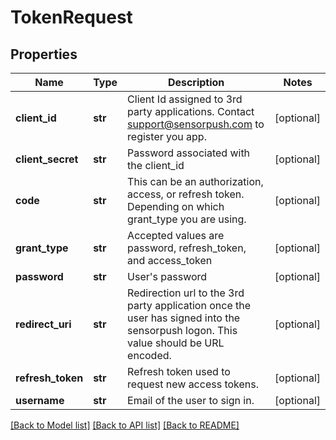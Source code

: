 # TokenRequest

## Properties
Name | Type | Description | Notes
------------ | ------------- | ------------- | -------------
**client_id** | **str** | Client Id assigned to 3rd party applications. Contact support@sensorpush.com to register you app. | [optional] 
**client_secret** | **str** | Password associated with the client_id | [optional] 
**code** | **str** | This can be an authorization, access, or refresh token. Depending on which grant_type you are using. | [optional] 
**grant_type** | **str** | Accepted values are password, refresh_token, and access_token | [optional] 
**password** | **str** | User&#x27;s password | [optional] 
**redirect_uri** | **str** | Redirection url to the 3rd party application once the user has signed into the sensorpush logon. This value should be URL encoded. | [optional] 
**refresh_token** | **str** | Refresh token used to request new access tokens. | [optional] 
**username** | **str** | Email of the user to sign in. | [optional] 

[[Back to Model list]](../README.md#documentation-for-models) [[Back to API list]](../README.md#documentation-for-api-endpoints) [[Back to README]](../README.md)

